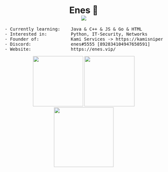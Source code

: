 <h1 align="center">
Enes 👹<br />
<img src="https://komarev.com/ghpvc/?username=accomodate" />
</h1>

<pre>
- Currently learning:    Java & C++ & JS & Go & HTML
- Interested in:         Python, IT-Security, Networks
- Founder of:            Kami Services -> https://kamisniper.com/
- Discord:               enes#5555 [892834104947650591]
- Website:               https://enes.vip/
</pre>

<p align="center">
<img height= "160" src="https://github-readme-stats.vercel.app/api?username=accomodate&show_icons=true&include_all_commits=true&theme=dark" />
<img height= "160" src="https://github-readme-stats.vercel.app/api/top-langs/?username=accomodate&layout=compact&theme=dark" />
<img height= "190" src="https://github-readme-streak-stats.herokuapp.com/?user=accomodate&theme=dark" />
</p>
